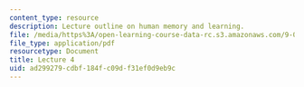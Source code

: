 ```yaml
---
content_type: resource
description: Lecture outline on human memory and learning.
file: /media/https%3A/open-learning-course-data-rc.s3.amazonaws.com/9-081-human-memory-and-learning-fall-2002/ad299279cdbf184fc09df31ef0d9eb9c_lecnote4.pdf
file_type: application/pdf
resourcetype: Document
title: Lecture 4
uid: ad299279-cdbf-184f-c09d-f31ef0d9eb9c
---
```

